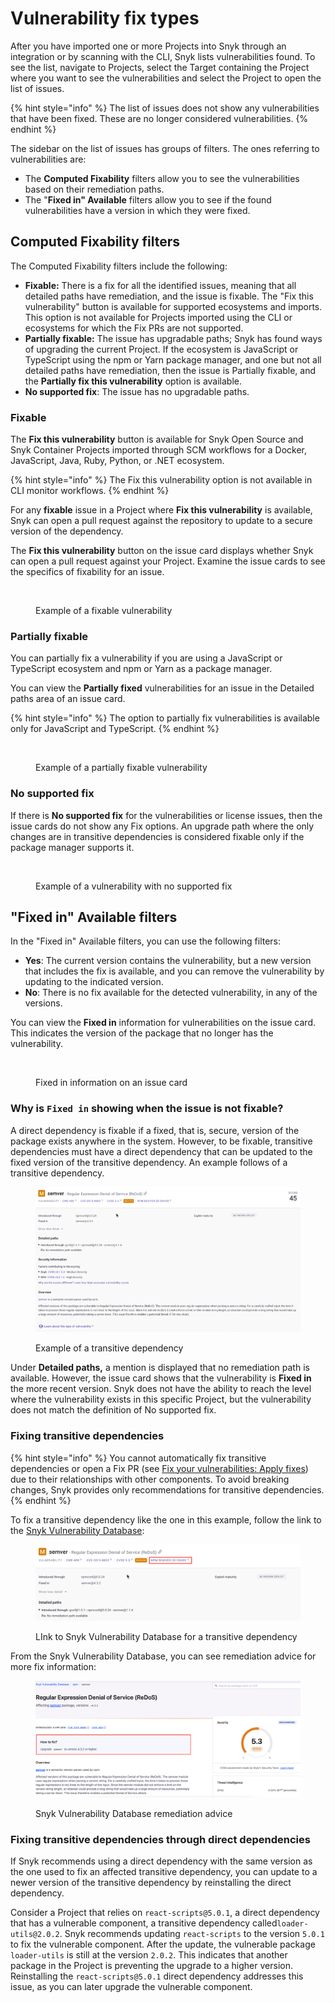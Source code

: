 # Vulnerability fix types

After you have imported one or more Projects into Snyk through an integration or by scanning with the CLI, Snyk lists vulnerabilities found. To see the list, navigate to Projects, select the Target containing the Project where you want to see the vulnerabilities and select the Project to open the list of issues.

{% hint style="info" %}
The list of issues does not show any vulnerabilities that have been fixed. These are no longer considered vulnerabilities.
{% endhint %}

The sidebar on the list of issues has groups of filters. The ones referring to vulnerabilities are:

* The **Computed Fixability** filters allow you to see the vulnerabilities based on their remediation paths.
* The "**Fixed in" Available** filters allow you to see if the found vulnerabilities have a version in which they were fixed.

## Computed Fixability filters

The Computed Fixability filters include the following:

* **Fixable:** There is a fix for all the identified issues, meaning that all detailed paths have remediation, and the issue is fixable. The "Fix this vulnerability" button is available for supported ecosystems and imports. This option is not available for Projects imported using the CLI or ecosystems for which the Fix PRs are not supported.&#x20;
* **Partially fixable:** The issue has upgradable paths; Snyk has found ways of upgrading the current Project. If the ecosystem is JavaScript or TypeScript using the npm or Yarn package manager, and one but not all detailed paths have remediation, then the issue is Partially fixable, and the **Partially fix this vulnerability** option is available.
* **No supported fix**: The issue has no upgradable paths.&#x20;

### Fixable

The **Fix this vulnerability** button is available for Snyk Open Source and Snyk Container Projects imported through SCM workflows for a Docker, JavaScript, Java, Ruby, Python, or .NET ecosystem.

{% hint style="info" %}
The Fix this vulnerability option is not available in CLI monitor workflows.
{% endhint %}

For any **fixable** issue in a Project where **Fix this vulnerability** is available, Snyk can open a pull request against the repository to update to a secure version of the dependency.

The **Fix this vulnerability** button on the issue card displays whether Snyk can open a pull request against your Project. Examine the issue cards to see the specifics of fixability for an issue.

<figure><img src="../../../.gitbook/assets/Fixable.png" alt=""><figcaption><p>Example of a fixable vulnerability</p></figcaption></figure>

### Partially fixable

You can partially fix a vulnerability if you are using a JavaScript or TypeScript ecosystem and npm or Yarn as a package manager.

You can view the **Partially fixed** vulnerabilities for an issue in the Detailed paths area of an issue card.

{% hint style="info" %}
The option to partially fix vulnerabilities is available only for JavaScript and TypeScript.
{% endhint %}

<figure><img src="../../../.gitbook/assets/partially fixable.png" alt=""><figcaption><p>Example of a partially fixable vulnerability</p></figcaption></figure>

### No supported fix&#x20;

If there is **No supported fix** for the vulnerabilities or license issues, then the issue cards do not show any Fix options. An upgrade path where the only changes are in transitive dependencies is considered fixable only if the package manager supports it.

<figure><img src="../../../.gitbook/assets/no supported fix.png" alt=""><figcaption><p>Example of a vulnerability with no supported fix </p></figcaption></figure>

## "**Fixed in" Available filters**

In the "Fixed in" Available  filters, you can use the following filters:

* **Yes**: The current version contains the vulnerability, but a new version that includes the fix is available, and you can remove the vulnerability by updating to the indicated version.
* **No**: There is no fix available for the detected vulnerability, in any of the versions.

You can view the **Fixed in** information for vulnerabilities on the issue card. This indicates the version of the package that no longer has the vulnerability.&#x20;

<figure><img src="../../../.gitbook/assets/Fixed in - Yes.png" alt=""><figcaption><p>Fixed in information on an issue card</p></figcaption></figure>

### Why is `Fixed in` showing when the issue is not fixable?

A direct dependency is fixable if a fixed, that is, secure, version of the package exists anywhere in the system. However, to be fixable, transitive dependencies must have a direct dependency that can be updated to the fixed version of the transitive dependency. An example follows of a transitive dependency.&#x20;

<figure><img src="../../../.gitbook/assets/project_details_transitive_dependency_no_fix (2).png" alt=""><figcaption><p>Example of a transitive dependency</p></figcaption></figure>

Under **Detailed paths,** a mention is displayed that no remediation path is available. However, the issue card shows that the vulnerability is **Fixed in** the more recent version. Snyk does not have the ability to reach the level where the vulnerability exists in this specific Project, but the vulnerability does not match the definition of No supported fix.

### Fixing transitive dependencies

{% hint style="info" %}
You cannot automatically fix transitive dependencies or open a Fix PR (see [Fix your vulnerabilities: Apply fixes](fix-your-vulnerabilities.md#apply-fixes)) due to their relationships with other components. To avoid breaking changes, Snyk provides only recommendations for transitive dependencies.
{% endhint %}

To fix a transitive dependency like the one in this example, follow the link to the [Snyk Vulnerability Database](snyk-vulnerability-database.md):

<figure><img src="../../../.gitbook/assets/project_details_linkto_snyk_vuln_database.png" alt="Link to Snyk Vulnerability Database for a transitive dependency"><figcaption><p>LInk to Snyk Vulnerability Database for a transitive dependency</p></figcaption></figure>

From the Snyk Vulnerability Database, you can see remediation advice for more fix information:

<figure><img src="../../../.gitbook/assets/snyk_vuln_database_how_to_fix.png" alt=""><figcaption><p>Snyk Vulnerability Database remediation advice</p></figcaption></figure>

### Fixing transitive dependencies through direct dependencies

If Snyk recommends using a direct dependency with the same version as the one used to fix an affected transitive dependency, you can update to a newer version of the transitive dependency by reinstalling the direct dependency.

Consider a Project that relies on `react-scripts@5.0.1`, a direct dependency that has a vulnerable component, a transitive dependency called`loader-utils@2.0.2`.  Snyk recommends updating `react-scripts` to the version `5.0.1` to fix the vulnerable component. After the update, the vulnerable package `loader-utils` is still at the version `2.0.2`. This indicates that another package in the Project is preventing the upgrade to a higher version. Reinstalling the `react-scripts@5.0.1` direct dependency addresses this issue, as you can later upgrade the vulnerable component.
